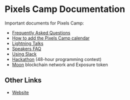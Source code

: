 # Pixels Camp Documentation

Important documents for Pixels Camp:

* [Frequently Asked Questions][2]
* [How to add the Pixels Camp calendar][3]
* [Lightning Talks][8]
* [Speakers FAQ][5]
* [Using Slack][4]
* [Hackathon][6] (48-hour programming contest)
* [Moon][7] blockchain network and Exposure token

## Other Links

* [Website][1]

[1]: https://pixels.camp
[2]: https://github.com/PixelsCamp/docs/blob/master/FAQ.md
[3]: https://github.com/PixelsCamp/docs/blob/master/CALENDAR.md
[4]: https://github.com/PixelsCamp/docs/blob/master/SLACK.md
[5]: https://github.com/PixelsCamp/docs/blob/master/SPEAKERS.md
[6]: https://github.com/PixelsCamp/docs/blob/master/HACKATHON.md
[7]: https://github.com/PixelsCamp/moon
[8]: https://github.com/PixelsCamp/docs/blob/master/LIGHTNING.md
